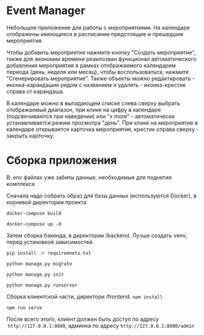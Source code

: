 # Event Manager
Небольшое приложение для работы с мероприятиями. На календаре отображены имеющиеся в расписании предстоящие и прешедшие мероприятия.

Чтобы добавить мероприятие нажмите кнопку "Создать мероприятие", также для экономии времени реаилозван функционал автоматического добавления мероприятия в рамках 
отображаемого календарем периода (день, неделя или месяц), чтобы воспользоваться, нажмите "Сгенерировать мероприятие". Также объекты можно редактировать - иконка-карандашик 
рядом с названием и удалять - иконка-крестик справа от карандаша. 

В календаре можно в выпадающем списке слева сверху выбрать отображаемый диапазон, при клике на цифру в календаре (подсвечиваются при наведении) или "x more" - автоматически устанавливается 
режим просмотра "день". При клике на мероприятие в календаре открывается карточка мероприятия, крестик справа сверху - закрыть карточку.

# Сборка приложения
В .env файлах уже забиты данные, необходимые для поднятия комплекса

Сначала надо собрать образ для базы данных (используются Docker), в корневой директории проекта

`docker-compose build`

`docker-compose up -d`

Затем сборка бэкенда, в директории /backend. Лучше создать venv, перед установкой зависимостей.

`pip install -r requiremnets.txt`

`python manage.py migrate`

`python manage.py init`

`python manage.py runserver`

Сборка клиентской части, директори /frontend.
`npm install`

`npm run serve`

После всего этого, клиент должен быть доступ по адресу  `http://127.0.0.1:8080`, админка по адресу `http://127.0.0.1:8000/admin`
